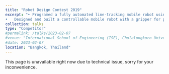```yaml
---
title: "Robot Design Contest 2019"
excerpt: "•	Programed a fully automated line-tracking mobile robot using a PID controller. <br/>
•	Designed and built a controllable mobile robot with a gripper for performing pick and place tasks."
collection: talks
type: "Competitor"
#permalink: /talks/2023-02-07
#venue: "International School of Engineering (ISE), Chulalongkorn University"
#date: 2023-02-07
location: "Bangkok, Thailand"
---
```

This page is unavailable right now due to technical issue, sorry for your inconvenience.